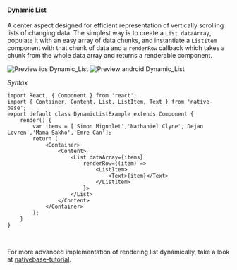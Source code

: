 #### Dynamic List

A center aspect designed for efficient representation of vertically scrolling lists of changing data. The simplest way is to create a <code>List dataArray</code>, populate it with an easy array of data chunks, and instantiate a <code>ListItem</code> component with that chunk of data and a <code>renderRow</code> callback which takes a chunk from the whole data array and returns a renderable component.

![Preview ios Dynamic_List](../docs/assets/ios/components/dynamic-list.png)
![Preview android Dynamic_List](../docs/assets/android/components/dynamicList.png)

*Syntax*

<pre class="line-numbers"><code class="language-jsx">import React, { Component } from 'react';
import { Container, Content, List, ListItem, Text } from 'native-base';
export default class DynamicListExample extends Component {
    render() {
        var items = ['Simon Mignolet','Nathaniel Clyne','Dejan Lovren','Mama Sakho','Emre Can'];
        return (
            &lt;Container>
                &lt;Content>
                    &lt;List dataArray={items}
                        renderRow={(item) =>
                            &lt;ListItem>
                                &lt;Text>{item}&lt;/Text>
                            &lt;/ListItem>
                        }>
                    &lt;/List>
                &lt;/Content>
            &lt;/Container>
        );
    }
}
</code></pre><br />

For more advanced implementation of rendering list dynamically, take a look at [nativebase-tutorial](https://github.com/GeekyAnts/nativebase-tutorial).
